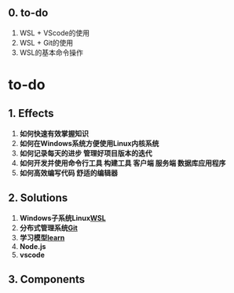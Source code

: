 

## 0. **to-do**

1. WSL + VScode的使用
2. WSL + Git的使用
3. WSL的基本命令操作

# to-do

## 1. **Effects**

1. **如何快速有效掌握知识**
2. **如何在Windows系统方便使用Linux内核系统**
3. **如何记录每天的进步 管理好项目版本的迭代**
4. **如何开发并使用命令行工具 构建工具 客户端 服务端 数据库应用程序**
5. **如何高效编写代码 舒适的编辑器**

## 2. **Solutions**

1. **Windows子系统Linux[WSL][WSL]**
2. **分布式管理系统[Git][Git]**
3. **学习模型[learn][learn]**
4. **Node.js**
5. **vscode**

## 3. **Components**

[WSL]: https://blog.csdn.net/qq_56599702/article/details/129744074
[Git]: https://blog.csdn.net/qq_56599702/article/details/129745792
[learn]: https://blog.csdn.net/qq_56599702/article/details/129758315
